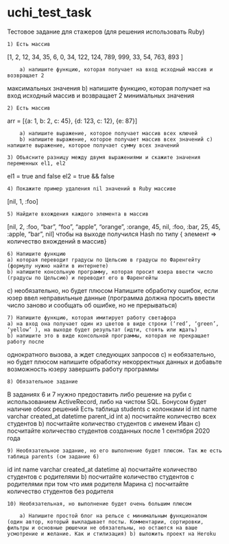 # uchi_test_task

Тестовое задание для стажеров
(для решения использовать Ruby)

    1) Есть массив
  [1, 2, 12, 34, 35, 6, 0, 34, 122, 124, 789, 999, 33, 54, 763,
893 ]

        a) напишите функцию, которая получает на вход исходный массив и возвращает 2
 максимальных значения
        b) напишите функцию, которая получает на вход исходный массив и возвращает 2
 минимальных значения

    2) Есть массив
  arr = [{a: 1, b: 2, c: 45}, {d: 123, c: 12}, {e: 87}]

        a) напишите выражение, которое получает массив всех ключей
        b) напишите выражение, которое получает массив всех значений с) напишите выражение, которое получает сумму всех значений

    3) Объясните разницу между двумя выражениями и скажите значения переменных el1, el2
   el1 = true and false
   el2 = true && false

    4) Покажите пример удаления nil значений в Ruby массиве
   [nil, 1, :foo]

    5) Найдите вхождения каждого элемента в массив
  [nil, 2, :foo, “bar”, “foo”, “apple”, “orange”, :orange, 45,  nil, :foo, :bar, 25, 45, :apple, “bar”, nil]
чтобы на выходе получился Hash по типу { элемент => количество вхождений в массив}

    6) Напишите функцию
    a) которая переводит градусы по Цельсию в градусы по Фаренгейту (формулу нужно найти в интернете)
    b) напишите консольную программу, которая просит юзера ввести число (градусы по Цельсию) и переводит его в Фаренгейты
с) необязательно, но будет плюсом Напишите обработку ошибок, если юзер ввел неправильные данные (программа должна просить ввести число заново и сообщать об ошибке, но не прерываться)

    7) Напишите функцию, которая имитирует работу светафора
    a) на вход она получает один из цветов в виде строки (‘red’, ‘green’, ‘yellow’ ), на выходе будет результат (идти, стоять или ждать)
    b) напишите это в виде консольной программы, которая не прекращает работу после
однократного вызова, а ждет следующих запросов
    c) н еобязательно, но будет плюсом напишите обработку некорректных данных и добавьте возможность юзеру завершить работу программы

    8) Обязательное задание

В заданиях 6 и 7 нужно предоставить либо решение на руби с использованием ActiveRecord, либо на чистом SQL. Бонусом будет наличие обоих решений
Есть таблица students с колонками
id int
name varchar created_at datetime parent_id int
        a) посчитайте количество всех студентов
        b) посчитайте количество студентов с именем Иван
        c) посчитайте количество студентов созданных после 1 сентября 2020 года

    9) Необязательное задание, но его выполнение будет плюсом. Так же есть таблица parents (см задание 6)
id int
name varchar created_at datetime
    a) посчитайте количество студентов с родителями
    b) посчитайте количество студентов с родителями при том что имя родителя Марина
    c) посчитайте количество студентов без родителя

    10) Необязательная, но выполнение будет очень большим плюсом

        a) Напишите простой блог на рельсе с минимальным функционалом (один автор, который выкладывает посты. Комментарии, сортировки, фильтры и основные рюшечки не обязательны, но остаются на ваше усмотрение и желание. Как и стилизация) b) выложить проект на Heroku
